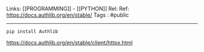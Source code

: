 Links: [[PROGRAMMING]] - [[PYTHON]]
Rel: 
Ref: https://docs.authlib.org/en/stable/
Tags : #public 

--- 

```pip install Authlib```

https://docs.authlib.org/en/stable/client/httpx.html

